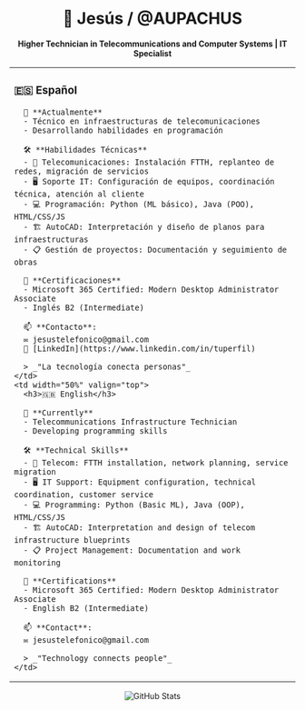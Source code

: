 <div align="center">
  
# 👋 Jesús / @AUPACHUS  
**Higher Technician in Telecommunications and Computer Systems | IT Specialist**  

<table>
  <tr>
    <td width="50%" valign="top">
      <h3>🇪🇸 Español</h3>
      
      🔭 **Actualmente**  
      - Técnico en infraestructuras de telecomunicaciones  
      - Desarrollando habilidades en programación  
      
      🛠 **Habilidades Técnicas**  
      - 🔌 Telecomunicaciones: Instalación FTTH, replanteo de redes, migración de servicios  
      - 🖥️ Soporte IT: Configuración de equipos, coordinación técnica, atención al cliente  
      - 💻 Programación: Python (ML básico), Java (POO), HTML/CSS/JS  
      - 🏗️ AutoCAD: Interpretación y diseño de planos para infraestructuras  
      - 📋 Gestión de proyectos: Documentación y seguimiento de obras  
      
      📜 **Certificaciones**  
      - Microsoft 365 Certified: Modern Desktop Administrator Associate  
      - Inglés B2 (Intermediate)  
      
      📫 **Contacto**:  
      ✉️ jesustelefonico@gmail.com  
      🔗 [LinkedIn](https://www.linkedin.com/in/tuperfil)  
      
      > _"La tecnología conecta personas"_
    </td>
    <td width="50%" valign="top">
      <h3>🇬🇧 English</h3>
      
      🔭 **Currently**  
      - Telecommunications Infrastructure Technician  
      - Developing programming skills  
      
      🛠 **Technical Skills**  
      - 🔌 Telecom: FTTH installation, network planning, service migration  
      - 🖥️ IT Support: Equipment configuration, technical coordination, customer service  
      - 💻 Programming: Python (Basic ML), Java (OOP), HTML/CSS/JS  
      - 🏗️ AutoCAD: Interpretation and design of telecom infrastructure blueprints  
      - 📋 Project Management: Documentation and work monitoring  
      
      📜 **Certifications**  
      - Microsoft 365 Certified: Modern Desktop Administrator Associate  
      - English B2 (Intermediate)  
      
      📫 **Contact**:  
      ✉️ jesustelefonico@gmail.com  
      
      > _"Technology connects people"_
    </td>
  </tr>
</table>

![GitHub Stats](https://github-readme-stats.vercel.app/api?username=AUPACHUS&show_icons=true&theme=radical)

</div>
